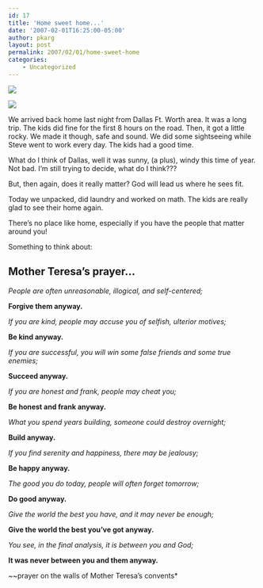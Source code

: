 ```yaml
---
id: 17
title: 'Home sweet home...'
date: '2007-02-01T16:25:00-05:00'
author: pkarg
layout: post
permalink: 2007/02/01/home-sweet-home
categories:
    - Uncategorized
---
```

![](http://garden.kargs.net/wp-content/uploads/2013/04/cropped-IMAG8993.jpg)

![](http://garden.kargs.net/wp-content/uploads/thumbs/IMG_2066.JPG)

We arrived back home last night from Dallas Ft. Worth area. It was a long trip. The kids did fine for the first 8 hours on the road. Then, it got a little rocky. We made it though, safe and sound. We did some sightseeing while Steve went to work every day. The kids had a good time.

What do I think of Dallas, well it was sunny, (a plus), windy this time of year. Not bad. I’m still trying to decide, what do I think???

But, then again, does it really matter? God will lead us where he sees fit.

Today we unpacked, did laundry and worked on math. The kids are really glad to see their home again.

There’s no place like home, especially if you have the people that matter around you!

Something to think about:

## Mother Teresa’s prayer...

*People are often unreasonable, illogical, and self-centered;*

**Forgive them anyway.**

*If you are kind, people may accuse you of selfish, ulterior motives;*

**Be kind anyway.**

*If you are successful, you will win some false friends and some true enemies;*

**Succeed anyway.**

*If you are honest and frank, people may cheat you;*

**Be honest and frank anyway.**

*What you spend years building, someone could destroy overnight;*

**Build anyway.**

*If you find serenity and happiness, there may be jealousy;*

**Be happy anyway.**

*The good you do today, people will often forget tomorrow;*

**Do good anyway.**

*Give the world the best you have, and it may never be enough;*

**Give the world the best you’ve got anyway.**

*You see, in the final analysis, it is between you and God;*

**It was never between you and them anyway.**

~~prayer on the walls of Mother Teresa’s convents*
